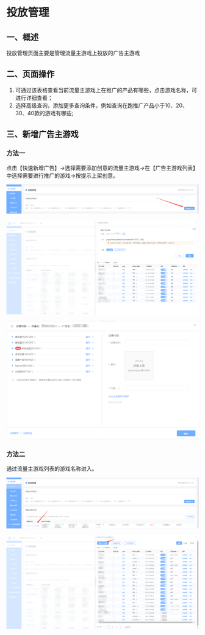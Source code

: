 # 投放管理

## 一、概述

投放管理页面主要是管理流量主游戏上投放的广告主游戏

## 二、页面操作

1. 可通过该表格查看当前流量主游戏上在推广的产品有哪些，点击游戏名称，可进行详细查看；
2. 选择高级查询，添加更多查询条件，例如查询在跑推广产品小于10、20、30、40款的游戏有哪些;

## 三、新增广告主游戏

### 方法一

点击【快速新增广告】-&gt;选择需要添加创意的流量主游戏-&gt;在【广告主游戏列表】中选择需要进行推广的游戏-&gt;按提示上架创意。

![](../../.gitbook/assets/image%20%28333%29.png)

![](../../.gitbook/assets/image%20%28332%29.png)

![](../../.gitbook/assets/image%20%28338%29.png)

### 方法二

通过流量主游戏列表的游戏名称进入。

![](../../.gitbook/assets/image%20%28329%29.png)

![](../../.gitbook/assets/image%20%28337%29.png)



